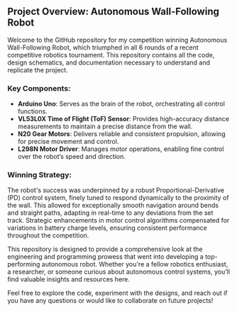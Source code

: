 ## Project Overview: Autonomous Wall-Following Robot

Welcome to the GitHub repository for my competition winning Autonomous Wall-Following Robot, which triumphed in all 6 rounds of a recent competitive robotics tournament. This repository contains all the code, design schematics, and documentation necessary to understand and replicate the project.

### Key Components:
- **Arduino Uno**: Serves as the brain of the robot, orchestrating all control functions.
- **VL53L0X Time of Flight (ToF) Sensor**: Provides high-accuracy distance measurements to maintain a precise distance from the wall.
- **N20 Gear Motors**: Delivers reliable and consistent propulsion, allowing for precise movement and control.
- **L298N Motor Driver**: Manages motor operations, enabling fine control over the robot’s speed and direction.

### Winning Strategy:
The robot's success was underpinned by a robust Proportional-Derivative (PD) control system, finely tuned to respond dynamically to the proximity of the wall. This allowed for exceptionally smooth navigation around bends and straight paths, adapting in real-time to any deviations from the set track. Strategic enhancements in motor control algorithms compensated for variations in battery charge levels, ensuring consistent performance throughout the competition.

This repository is designed to provide a comprehensive look at the engineering and programming prowess that went into developing a top-performing autonomous robot. Whether you're a fellow robotics enthusiast, a researcher, or someone curious about autonomous control systems, you’ll find valuable insights and resources here.

Feel free to explore the code, experiment with the designs, and reach out if you have any questions or would like to collaborate on future projects!
